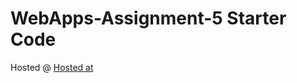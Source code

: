 # WebApps-Assignment-5 Starter Code
Hosted @ [Hosted at]("https://github.com/44-563-Web-Apps-F22/44563-webapps-assignment-5-hruthik7/")
